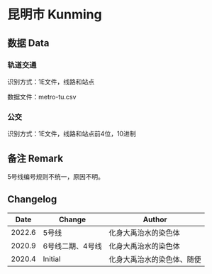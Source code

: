 # 昆明市 Kunming

## 数据 Data

### 轨道交通

识别方式：1E文件，线路和站点

数据文件：metro-tu.csv

### 公交

识别方式：1E文件，线路和站点前4位，10进制

## 备注 Remark

5号线编号规则不统一，原因不明。

## Changelog

Date | Change | Author
-----|--------|-------
2022.6 | 5号线 | 化身大禹治水的染色体
2020.9 | 6号线二期、4号线 | 化身大禹治水的染色体
2020.4 | Initial | 化身大禹治水的染色体、随便
